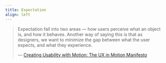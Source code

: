 ```yaml
---
title: Expectation
align: left
---
```


> Expectation fall into two areas — how users perceive what an object is, and how it behaves. Another way of saying this is that as designers, we want to minimize the gap between what the user expects, and what they experience.
>
> — [Creating Usability with Motion: The UX in Motion Manifesto](https://medium.com/ux-in-motion/creating-usability-with-motion-the-ux-in-motion-manifesto-a87a4584ddc)
